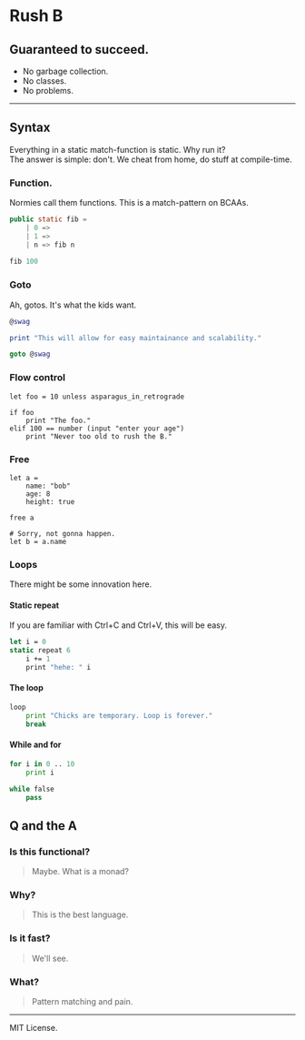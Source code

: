 # Rush B
## Guaranteed to succeed.

- No garbage collection.
- No classes.
- No problems.

---

## Syntax

Everything in a static match-function is static. Why run it?\
The answer is simple: don't. We cheat from home, do stuff at compile-time.

### Function.

Normies call them functions. This is a match-pattern on BCAAs.

```java
public static fib =
    | 0 =>
    | 1 =>
    | n => fib n
    
fib 100
```

### Goto

Ah, gotos. It's what the kids want.

```lua
@swag

print "This will allow for easy maintainance and scalability."

goto @swag
```

### Flow control

```moon
let foo = 10 unless asparagus_in_retrograde

if foo
    print "The foo."
elif 100 == number (input "enter your age")
    print "Never too old to rush the B."
```

### Free

```moon
let a =
    name: "bob"
    age: 8
    height: true

free a

# Sorry, not gonna happen.
let b = a.name
```

### Loops

There might be some innovation here.

#### Static repeat

If you are familiar with Ctrl+C and Ctrl+V, this will be easy.

```fs
let i = 0
static repeat 6
    i += 1
    print "hehe: " i
```

#### The loop

```py
loop
    print "Chicks are temporary. Loop is forever."
    break
```

#### While and for

```py
for i in 0 .. 10
    print i

while false
    pass
```

## Q and the A

### Is this functional?

> Maybe. What is a monad?

### Why?

> This is the best language.

### Is it fast?

> We'll see.

### What?

> Pattern matching and pain.

---

MIT License.
